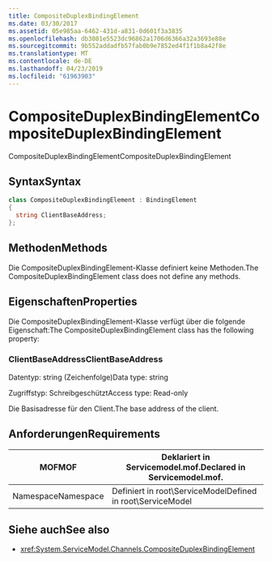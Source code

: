 ```yaml
---
title: CompositeDuplexBindingElement
ms.date: 03/30/2017
ms.assetid: 05e985aa-6462-431d-a831-0d601f3a3835
ms.openlocfilehash: db3081e5523dc96862a1706d6366a32a3693e88e
ms.sourcegitcommit: 9b552addadfb57fab0b9e7852ed4f1f1b8a42f8e
ms.translationtype: MT
ms.contentlocale: de-DE
ms.lasthandoff: 04/23/2019
ms.locfileid: "61963903"
---
```

# <a name="compositeduplexbindingelement"></a><span data-ttu-id="c5549-102">CompositeDuplexBindingElement</span><span class="sxs-lookup"><span data-stu-id="c5549-102">CompositeDuplexBindingElement</span></span>
<span data-ttu-id="c5549-103">CompositeDuplexBindingElement</span><span class="sxs-lookup"><span data-stu-id="c5549-103">CompositeDuplexBindingElement</span></span>  
  
## <a name="syntax"></a><span data-ttu-id="c5549-104">Syntax</span><span class="sxs-lookup"><span data-stu-id="c5549-104">Syntax</span></span>  
  
```csharp
class CompositeDuplexBindingElement : BindingElement  
{  
  string ClientBaseAddress;  
};  
```  
  
## <a name="methods"></a><span data-ttu-id="c5549-105">Methoden</span><span class="sxs-lookup"><span data-stu-id="c5549-105">Methods</span></span>  
 <span data-ttu-id="c5549-106">Die CompositeDuplexBindingElement-Klasse definiert keine Methoden.</span><span class="sxs-lookup"><span data-stu-id="c5549-106">The CompositeDuplexBindingElement class does not define any methods.</span></span>  
  
## <a name="properties"></a><span data-ttu-id="c5549-107">Eigenschaften</span><span class="sxs-lookup"><span data-stu-id="c5549-107">Properties</span></span>  
 <span data-ttu-id="c5549-108">Die CompositeDuplexBindingElement-Klasse verfügt über die folgende Eigenschaft:</span><span class="sxs-lookup"><span data-stu-id="c5549-108">The CompositeDuplexBindingElement class has the following property:</span></span>  
  
### <a name="clientbaseaddress"></a><span data-ttu-id="c5549-109">ClientBaseAddress</span><span class="sxs-lookup"><span data-stu-id="c5549-109">ClientBaseAddress</span></span>  
 <span data-ttu-id="c5549-110">Datentyp: string (Zeichenfolge)</span><span class="sxs-lookup"><span data-stu-id="c5549-110">Data type: string</span></span>  
  
 <span data-ttu-id="c5549-111">Zugriffstyp: Schreibgeschützt</span><span class="sxs-lookup"><span data-stu-id="c5549-111">Access type: Read-only</span></span>  
  
 <span data-ttu-id="c5549-112">Die Basisadresse für den Client.</span><span class="sxs-lookup"><span data-stu-id="c5549-112">The base address of the client.</span></span>  
  
## <a name="requirements"></a><span data-ttu-id="c5549-113">Anforderungen</span><span class="sxs-lookup"><span data-stu-id="c5549-113">Requirements</span></span>  
  
|<span data-ttu-id="c5549-114">MOF</span><span class="sxs-lookup"><span data-stu-id="c5549-114">MOF</span></span>|<span data-ttu-id="c5549-115">Deklariert in Servicemodel.mof.</span><span class="sxs-lookup"><span data-stu-id="c5549-115">Declared in Servicemodel.mof.</span></span>|  
|---------|-----------------------------------|  
|<span data-ttu-id="c5549-116">Namespace</span><span class="sxs-lookup"><span data-stu-id="c5549-116">Namespace</span></span>|<span data-ttu-id="c5549-117">Definiert in root\ServiceModel</span><span class="sxs-lookup"><span data-stu-id="c5549-117">Defined in root\ServiceModel</span></span>|  
  
## <a name="see-also"></a><span data-ttu-id="c5549-118">Siehe auch</span><span class="sxs-lookup"><span data-stu-id="c5549-118">See also</span></span>

- <xref:System.ServiceModel.Channels.CompositeDuplexBindingElement>
